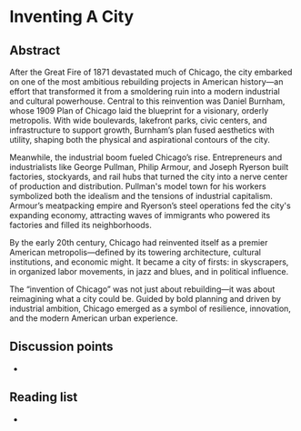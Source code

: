 # Inventing A City


## Abstract

After the Great Fire of 1871 devastated much of Chicago, the city embarked on one of the most ambitious rebuilding projects in American history—an effort that transformed it from a smoldering ruin into a modern industrial and cultural powerhouse. Central to this reinvention was Daniel Burnham, whose 1909 Plan of Chicago laid the blueprint for a visionary, orderly metropolis. With wide boulevards, lakefront parks, civic centers, and infrastructure to support growth, Burnham’s plan fused aesthetics with utility, shaping both the physical and aspirational contours of the city.

Meanwhile, the industrial boom fueled Chicago’s rise. Entrepreneurs and industrialists like George Pullman, Philip Armour, and Joseph Ryerson built factories, stockyards, and rail hubs that turned the city into a nerve center of production and distribution. Pullman's model town for his workers symbolized both the idealism and the tensions of industrial capitalism. Armour’s meatpacking empire and Ryerson’s steel operations fed the city's expanding economy, attracting waves of immigrants who powered its factories and filled its neighborhoods.

By the early 20th century, Chicago had reinvented itself as a premier American metropolis—defined by its towering architecture, cultural institutions, and economic might. It became a city of firsts: in skyscrapers, in organized labor movements, in jazz and blues, and in political influence.

The “invention of Chicago” was not just about rebuilding—it was about reimagining what a city could be. Guided by bold planning and driven by industrial ambition, Chicago emerged as a symbol of resilience, innovation, and the modern American urban experience.

## Discussion points

*


## Reading list

*
